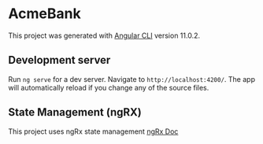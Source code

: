 # AcmeBank

This project was generated with [Angular CLI](https://github.com/angular/angular-cli) version 11.0.2.

## Development server

Run `ng serve` for a dev server. Navigate to `http://localhost:4200/`. The app will automatically reload if you change any of the source files.

## State Management (ngRX)

This project uses ngRx state management [ngRx Doc](https://ngrx.io/)
